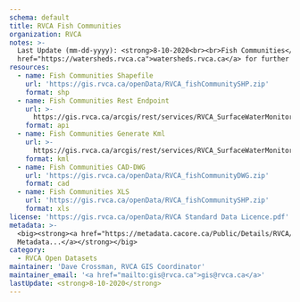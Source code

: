 ```yaml
---
schema: default
title: RVCA Fish Communities
organization: RVCA
notes: >-
  Last Update (mm-dd-yyyy): <strong>8-10-2020<br><br>Fish Communities</strong> is represented as a river or stream sampling point with associated metrics/species as an excel spreadsheet. The dataset includes RVCA-staff sampled sites and the results feed into RVCA's Watershed Monitoring Program, Fisheries Assessments and other activities including Fish Habitat Enhancement projects. The data is also shared with the Province to aid in Fisheries Management. Sampling methods include Netting, Seining and Electrofishing. Please visit <a
  href="https://watersheds.rvca.ca">watersheds.rvca.ca</a> for further info.
resources:
  - name: Fish Communities Shapefile
    url: 'https://gis.rvca.ca/openData/RVCA_fishCommunitySHP.zip'
    format: shp
  - name: Fish Communities Rest Endpoint
    url: >-
      https://gis.rvca.ca/arcgis/rest/services/RVCA_SurfaceWaterMonitoring_Service/MapServer/4
    format: api
  - name: Fish Communities Generate Kml
    url: >-
      https://gis.rvca.ca/arcgis/rest/services/RVCA_SurfaceWaterMonitoring_Service/MapServer/generateKml
    format: kml
  - name: Fish Communities CAD-DWG
    url: 'https://gis.rvca.ca/openData/RVCA_fishCommunityDWG.zip'
    format: cad
  - name: Fish Communities XLS
    url: 'https://gis.rvca.ca/openData/RVCA_fishCommunitySHP.zip'
    format: xls
license: 'https://gis.rvca.ca/openData/RVCA Standard Data Licence.pdf'
metadata: >-
  <big><strong><a href="https://metadata.cacore.ca/Public/Details/RVCA/id=1022">View  
  Metadata...</a></strong></big>
category:
  - RVCA Open Datasets
maintainer: 'Dave Crossman, RVCA GIS Coordinator'
maintainer_email: '<a href="mailto:gis@rvca.ca">gis@rvca.ca</a>'
lastUpdate: <strong>8-10-2020</strong>
---
```

